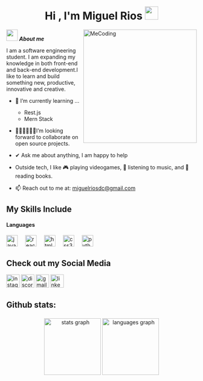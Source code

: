 <h1 align="center"><b>Hi , I'm Miguel Rios </b><img src="https://media.giphy.com/media/hvRJCLFzcasrR4ia7z/giphy.gif" width="35"></h1>
<!--  -->

<img align="right" width=300px alt="MeCoding" src="https://media.giphy.com/media/sWY5AWDmppEAiOOktJ/giphy.gif" />

<img src="https://media.giphy.com/media/ObNTw8Uzwy6KQ/giphy.gif" width="30px">&nbsp;***About me***

I am a software engineering student. I am expanding my knowledge in both front-end and back-end development.I like to learn and build something new, productive, innovative and creative.
- 🌱 I’m currently learning ...
  - Rest.js
  - Mern Stack
- 👨🏻‍💻👨🏼‍💻I’m looking forward to collaborate on open source projects.
- ✔ Ask me about anything, I am happy to help<br>
- Outside tech, I like 🎮 playing videogames, 🎵 listening to music, and 📖 reading books.
  
- 📫 Reach out to me at: <a href="miguelriosdc@gmail.com">miguelriosdc@gmail.com</a>

## My Skills Include

<h4> Languages</h4>
<div align="left">
  <img src="https://cdn.jsdelivr.net/gh/devicons/devicon/icons/javascript/javascript-original.svg" height="30" alt="javascript logo"  />
  <img width="12" />
  <img src="https://cdn.jsdelivr.net/gh/devicons/devicon/icons/react/react-original.svg" height="30" alt="react logo"  />
  <img width="12" />
  <img src="https://cdn.jsdelivr.net/gh/devicons/devicon/icons/html5/html5-original.svg" height="30" alt="html5 logo"  />
  <img width="12" />
  <img src="https://cdn.jsdelivr.net/gh/devicons/devicon/icons/css3/css3-original.svg" height="30" alt="css3 logo"  />
  <img width="12" />
  <img src="https://cdn.jsdelivr.net/gh/devicons/devicon/icons/python/python-original.svg" height="30" alt="python logo"  />
</div>
<h2 align="left">Check out my Social Media</h2>

<div align="left">  
  <img src="https://img.shields.io/static/v1?message=Instagram&logo=instagram&label=&color=E4405F&logoColor=white&labelColor=&style=for-the-badge" height="35" alt="instagram logo"  />
  <img src="https://img.shields.io/static/v1?message=Discord&logo=discord&label=&color=7289DA&logoColor=white&labelColor=&style=for-the-badge" height="35" alt="discord logo"  />
  <img src="https://img.shields.io/static/v1?message=Gmail&logo=gmail&label=&color=D14836&logoColor=white&labelColor=&style=for-the-badge" height="35" alt="gmail logo"  />
  <img src="https://img.shields.io/static/v1?message=LinkedIn&logo=linkedin&label=&color=0077B5&logoColor=white&labelColor=&style=for-the-badge" height="35" alt="linkedin logo"  />
</div>

###

<h2>Github stats:</h2> 

###

<div align="center">
  <img src="https://github-readme-stats.vercel.app/api?username=Muradd23&hide_title=false&hide_rank=false&show_icons=true&include_all_commits=true&count_private=true&disable_animations=false&theme=codeSTACKr&locale=en&hide_border=false" height="150" alt="stats graph"/>
  <img src="https://github-readme-stats.vercel.app/api/top-langs?username=Muradd23&locale=en&hide_title=false&layout=compact&card_width=320&langs_count=5&theme=codeSTACKr&hide_border=false" height="150" alt="languages graph"  />
</div>

###





